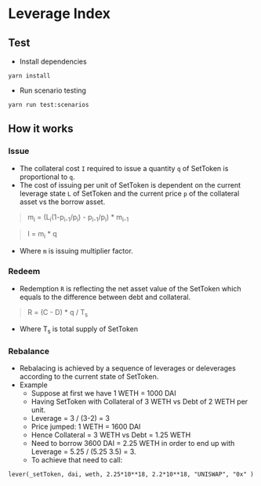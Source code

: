 # Leverage Index 

## Test
- Install dependencies
```
yarn install
```
- Run scenario testing
```
yarn run test:scenarios
```

## How it works 
### Issue
- The collateral cost `I` required to issue a quantity `q` of SetToken is proportional to `q`. 
- The cost of issuing per unit of SetToken is dependent on the current leverage state `L` of SetToken and the current price `p` of the collateral asset vs the borrow asset.

> m<sub>i</sub> = (L<sub>i</sub>(1-p<sub>i-1</sub>/p<sub>i</sub>) - p<sub>i-1</sub>/p<sub>i</sub>)  * m<sub>i-1</sub>

> I = m<sub>i</sub> * q
  - Where `m` is issuing multiplier factor.

### Redeem
- Redemption `R` is reflecting the net asset value of the SetToken which equals to the difference between debt and collateral.
> R = (C - D) * q / T<sub>s</sub>
  - Where T<sub>s</sub> is total supply of SetToken
### Rebalance
- Rebalacing is achieved by a sequence of leverages or deleverages according to the current state of SetToken.
- Example
  - Suppose at first we have 1 WETH = 1000 DAI
  - Having SetToken with Collateral of 3 WETH vs Debt of 2 WETH per unit.
  - Leverage = 3 / (3-2) = 3
  - Price jumped:  1 WETH = 1600 DAI
  - Hence Collateral = 3 WETH vs Debt = 1.25 WETH
  - Need to borrow 3600 DAI = 2.25 WETH in order to end up with Leverage = 5.25 / (5.25 3.5) = 3.
  - To achieve that need to call:
```
lever(_setToken, dai, weth, 2.25*10**18, 2.2*10**18, "UNISWAP", "0x" )
```